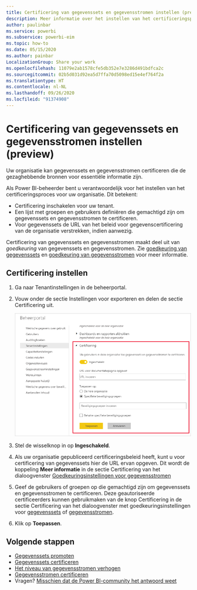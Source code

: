 ```yaml
---
title: Certificering van gegevenssets en gegevensstromen instellen (preview)
description: Meer informatie over het instellen van het certificeringsproces voor gegevenssets en gegevensstromen in uw organisatie.
author: paulinbar
ms.service: powerbi
ms.subservice: powerbi-eim
ms.topic: how-to
ms.date: 05/15/2020
ms.author: painbar
LocalizationGroup: Share your work
ms.openlocfilehash: 11079e2ab1578cfe5db352e7e3286d491bdfca2c
ms.sourcegitcommit: 02b5d031d92ea5d7ffa70d5098ed15e4ef764f2a
ms.translationtype: HT
ms.contentlocale: nl-NL
ms.lasthandoff: 09/26/2020
ms.locfileid: "91374908"
---
```

# <a name="set-up-dataset-and-dataflow-certification-preview"></a>Certificering van gegevenssets en gegevensstromen instellen (preview)

Uw organisatie kan gegevenssets en gegevensstromen certificeren die de gezaghebbende bronnen voor essentiële informatie zijn.

Als Power BI-beheerder bent u verantwoordelijk voor het instellen van het certificeringsproces voor uw organisatie. Dit betekent:
* Certificering inschakelen voor uw tenant.
* Een lijst met groepen en gebruikers definiëren die gemachtigd zijn om gegevenssets en gegevensstromen te certificeren.
* Voor gegevenssets de URL van het beleid voor gegevenscertificering van de organisatie verstrekken, indien aanwezig.

Certificering van gegevenssets en gegevensstromen maakt deel uit van *goedkeuring* van gegevenssets en gegevensstromen. Zie [goedkeuring van gegevenssets](../connect-data/service-datasets-promote.md) en [goedkeuring van gegevensstromen](../transform-model/service-dataflows-promote-certify.md) voor meer informatie.


## <a name="set-up-certification"></a>Certificering instellen

1. Ga naar Tenantinstellingen in de beheerportal.
1. Vouw onder de sectie Instellingen voor exporteren en delen de sectie Certificering uit.

   ![Certificering van gegevensset en gegevensstroom instellen](media/service-admin-setup-certification/service-admin-certification-setup-dialog.png)

1. Stel de wisselknop in op **Ingeschakeld**.
1. Als uw organisatie gepubliceerd certificeringsbeleid heeft, kunt u voor certificering van gegevenssets hier de URL ervan opgeven. Dit wordt de koppeling **Meer informatie** in de sectie Certificering van het dialoogvenster [Goedkeuringsinstellingen voor gegevensstromen](../connect-data/service-datasets-promote.md#request-dataset-certification) 
1. Geef de gebruikers of groepen op die gemachtigd zijn om gegevenssets en gegevensstromen te certificeren. Deze geautoriseerde certificeerders kunnen gebruikmaken van de knop Certificering in de sectie Certificering van het dialoogvenster met goedkeuringsinstellingen voor [gegevenssets](../connect-data/service-datasets-promote.md#request-dataset-certification) of [gegevensstromen](../transform-model/service-dataflows-promote-certify.md#certify-a-dataflow).
1. Klik op **Toepassen**.

## <a name="next-steps"></a>Volgende stappen
* [Gegevenssets promoten](../connect-data/service-datasets-promote.md)
* [Gegevenssets certificeren](../connect-data/service-datasets-certify.md)
* [Het niveau van gegevensstromen verhogen](../transform-model/service-dataflows-promote-certify.md#promote-a-dataflow)
* [Gegevensstromen certificeren](../transform-model/service-dataflows-promote-certify.md#certify-a-dataflow)
* Vragen? [Misschien dat de Power BI-community het antwoord weet](https://community.powerbi.com/)
